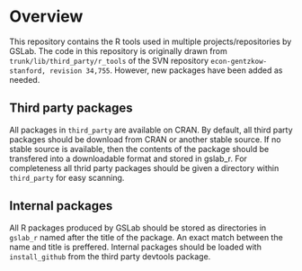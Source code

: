 # Overview

This repository contains the R tools used in multiple projects/repositories by GSLab. The code in this repository is originally drawn from `trunk/lib/third_party/r_tools` of the SVN repository `econ-gentzkow-stanford, revision 34,755`. However, new packages have been added as needed. 

## Third party packages

All packages in `third_party` are available on CRAN. By default, all third party packages should be download from CRAN or another stable source. If no stable source is available, then the contents of the package should be transfered into a downloadable format and stored in gslab_r. For completeness all thrid party packages should be given a directory within `third_party` for easy scanning.

## Internal packages

All R packages produced by GSLab should be stored as directories in `gslab_r` named after the title of the package. An exact match between the name and title is preffered. Internal packages should be loaded with `install_github` from the third party devtools package. 
